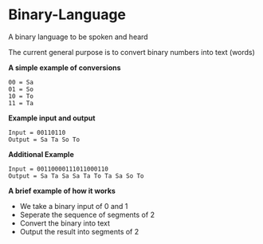 # Binary-Language
A binary language to be spoken and heard

The current general purpose is to convert binary numbers into text (words)

**A simple example of conversions**

    00 = Sa
    01 = So
    10 = To
    11 = Ta

**Example input and output**

    Input = 00110110
    Output = Sa Ta So To

**Additional Example**

    Input = 00110000111011000110
    Output = Sa Ta Sa Sa Ta To Ta Sa So To

**A brief example of how it works**
- We take a binary input of 0 and 1
- Seperate the sequence of segments of 2
- Convert the binary into text
- Output the result into segments of 2

